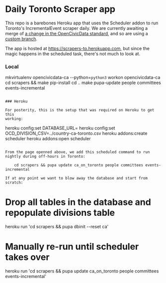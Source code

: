 # Daily Toronto Scraper app

This repo is a barebones Heroku app that uses the Scheduler addon to run
Toronto's IncrementalEvent scraper daily. We are currently awaiting a
merge of [a change in the OpenCivicData
standard](https://github.com/opencivicdata/python-opencivicdata-django/pull/57),
and so are using a [custom
branch](https://github.com/patcon/scrapers-ca/tree/test/eventagendaitem-classification-scrape).

The app is hosted at https://scrapers-to.herokuapp.com, but since the
magic happens in the scheduled task, there's not much to look at.

### Local

mkvirtualenv opencivicdata-ca --python=`python3`
workon opencivicdata-ca
cd scrapers && make pip-install
cd ..
make pupa-update people committees events-incremental
```

### Heroku

For posterity, this is the setup that was required on Heroku to get this
working:

```
heroku config:set DATABASE_URL=<staging database url>
heroku config:set OCD_DIVISION_CSV=../country-ca-toronto.csv
heroku addons:create scheduler
heroku addons:open scheduler
```

From the page openned above, we add this scheduled command to run
nightly during off-hours in Toronto:

    cd scrapers && pupa update ca_on_toronto people committees events-incremental

If at any point we want to blow away the database and start from
scratch:

```
# Drop all tables in the database and repopulate divisions table
heroku run 'cd scrapers && pupa dbinit --reset ca'

# Manually re-run until scheduler takes over
heroku run 'cd scrapers && pupa update ca_on_toronto people committees events-incremental'
```
